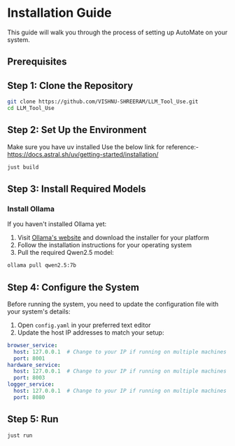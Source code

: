 # Installation Guide

This guide will walk you through the process of setting up AutoMate on your system.

## Prerequisites

## Step 1: Clone the Repository

```bash
git clone https://github.com/VISHNU-SHREERAM/LLM_Tool_Use.git
cd LLM_Tool_Use
```

## Step 2: Set Up the Environment

Make sure you have uv installed
Use the below link for reference:-
https://docs.astral.sh/uv/getting-started/installation/


```bash
just build 
```

## Step 3: Install Required Models

### Install Ollama

If you haven't installed Ollama yet:

1. Visit [Ollama's website](https://ollama.ai/) and download the installer for your platform
2. Follow the installation instructions for your operating system
3. Pull the required Qwen2.5 model:

```bash
ollama pull qwen2.5:7b
```


## Step 4: Configure the System

Before running the system, you need to update the configuration file with your system's details:

1. Open `config.yaml` in your preferred text editor
2. Update the host IP addresses to match your setup:

```yaml
browser_service:
  host: 127.0.0.1  # Change to your IP if running on multiple machines
  port: 8001
hardware_service:
  host: 127.0.0.1  # Change to your IP if running on multiple machines
  port: 8003
logger_service:
  host: 127.0.0.1  # Change to your IP if running on multiple machines
  port: 8080
```

## Step 5: Run
```bash
just run 
```




